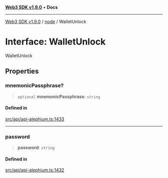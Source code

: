 [**Web3 SDK v1.9.0**](../../../README.md) • **Docs**

***

[Web3 SDK v1.9.0](../../../globals.md) / [node](../README.md) / WalletUnlock

# Interface: WalletUnlock

WalletUnlock

## Properties

### mnemonicPassphrase?

> `optional` **mnemonicPassphrase**: `string`

#### Defined in

[src/api/api-alephium.ts:1433](https://github.com/Mystic-Nayy/alephium-web3/blob/c1afd789a197ce5fe21f08c2965942090157c33d/packages/web3/src/api/api-alephium.ts#L1433)

***

### password

> **password**: `string`

#### Defined in

[src/api/api-alephium.ts:1432](https://github.com/Mystic-Nayy/alephium-web3/blob/c1afd789a197ce5fe21f08c2965942090157c33d/packages/web3/src/api/api-alephium.ts#L1432)
